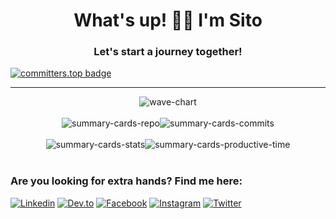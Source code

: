 
<h1 align="center">What's up! 🐱‍👤 I'm Sito</h1>
<h3 align="center">Let's start a journey together!</h3>

[![committers.top badge](https://user-badge.committers.top/cuba/sito8943.svg)](https://user-badge.committers.top/cuba/sito8943)

*************


<div style="display: flex; justify-content: center;">

 <img src="http://github-profile-summary-cards.vercel.app/api/cards/profile-details?username=sito8943&theme=aura_dark" alt="wave-chart" />
 
</div>

<br>
<div style="display: flex; justify-content: center;" >
 
<img src="http://github-profile-summary-cards.vercel.app/api/cards/repos-per-language?username=sito8943&theme=aura_dark" alt="summary-cards-repo" />
 
<img src="http://github-profile-summary-cards.vercel.app/api/cards/most-commit-language?username=sito8943&theme=aura_dark" alt="summary-cards-commits" />

</div>

<br>

<div style="display: flex; justify-content: center;">
 
<img src="http://github-profile-summary-cards.vercel.app/api/cards/stats?username=sito8943&theme=aura_dark" alt="summary-cards-stats" />

<img src="http://github-profile-summary-cards.vercel.app/api/cards/productive-time?username=sito8943&theme=aura_dark&utcOffset=8" alt="summary-cards-productive-time" />

</div>

<br>
 
### Are you looking for extra hands? Find me here:
[![Linkedin](https://img.shields.io/badge/-LinkedIn-0A66C2?style=flat&logo=Linkedin&logoColor=white)](https://www.linkedin.com/in/carlos-andres-89556120b/)
[![Dev.to](https://img.shields.io/badge/Dev.to-0A0A0A?style=flat&logo=dev.to&logoColor=white)](https://dev.to/sitonimbus)
[![Facebook](https://img.shields.io/badge/Facebook-1877F2?style=flat&logo=facebook&logoColor=white)](https://www.facebook.com/carlosandres.moragonzalez.7/)
[![Instagram](https://img.shields.io/badge/Instagram-E4405F?style=flat&logo=instagram&logoColor=white)](https://www.instagram.com/carlosandresmoragonzalez/)
[![Twitter](https://img.shields.io/badge/Twitter-5865F2?style=flat&logo=twitter&logoColor=white)](https://twitter.com/sito8943)

